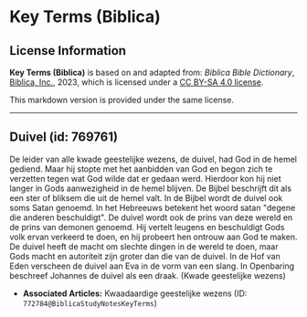 # Key Terms (Biblica)

## License Information

**Key Terms (Biblica)** is based on and adapted from: _Biblica Bible Dictionary_, [Biblica, Inc.](https://www.biblica.com/), 2023, which is licensed under a [CC BY-SA 4.0 license](https://creativecommons.org/licenses/by-sa/4.0/legalcode.en).

This markdown version is provided under the same license.



--------------------------------

## Duivel (id: 769761)

De leider van alle kwade geestelijke wezens, de duivel, had God in de hemel gediend. Maar hij stopte met het aanbidden van God en begon zich te verzetten tegen wat God wilde dat er gedaan werd. Hierdoor kon hij niet langer in Gods aanwezigheid in de hemel blijven. De Bijbel beschrijft dit als een ster of bliksem die uit de hemel valt. In de Bijbel wordt de duivel ook soms Satan genoemd. In het Hebreeuws betekent het woord satan "degene die anderen beschuldigt". De duivel wordt ook de prins van deze wereld en de prins van demonen genoemd. Hij vertelt leugens en beschuldigt Gods volk ervan verkeerd te doen, en hij probeert hen ontrouw aan God te maken. De duivel heeft de macht om slechte dingen in de wereld te doen, maar Gods macht en autoriteit zijn groter dan die van de duivel. In de Hof van Eden verscheen de duivel aan Eva in de vorm van een slang. In Openbaring beschreef Johannes de duivel als een draak. (Kwade geestelijke wezens)

* **Associated Articles:** Kwaadaardige geestelijke wezens (ID: `772784@BiblicaStudyNotesKeyTerms`)


